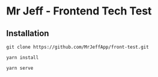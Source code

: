 # Mr Jeff - Frontend Tech Test

## Installation
```
git clone https://github.com/MrJeffApp/front-test.git

yarn install

yarn serve
```
